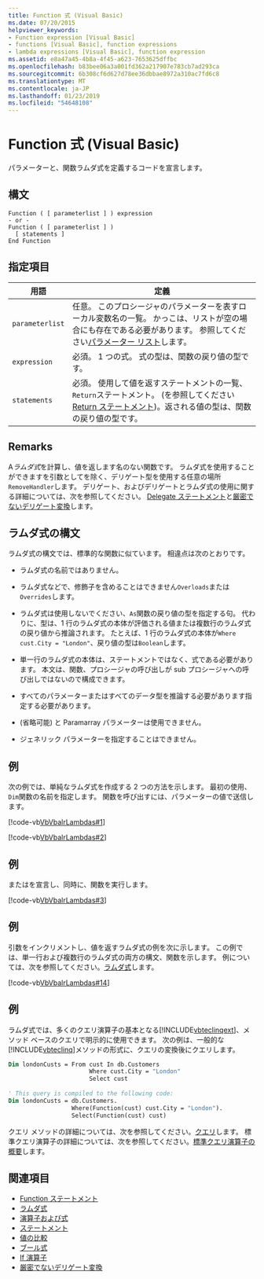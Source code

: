 ```yaml
---
title: Function 式 (Visual Basic)
ms.date: 07/20/2015
helpviewer_keywords:
- Function expression [Visual Basic]
- functions [Visual Basic], function expressions
- lambda expressions [Visual Basic], function expression
ms.assetid: e8a47a45-4b8a-4f45-a623-7653625dffbc
ms.openlocfilehash: b83bee06a3a001fd362a217907e783cb7ad293ca
ms.sourcegitcommit: 6b308cf6d627d78ee36dbbae8972a310ac7fd6c8
ms.translationtype: MT
ms.contentlocale: ja-JP
ms.lasthandoff: 01/23/2019
ms.locfileid: "54648108"
---
```

# <a name="function-expression-visual-basic"></a>Function 式 (Visual Basic)
パラメーターと、関数ラムダ式を定義するコードを宣言します。  
  
## <a name="syntax"></a>構文  
  
```  
Function ( [ parameterlist ] ) expression  
- or -  
Function ( [ parameterlist ] )  
  [ statements ]  
End Function  
```  
  
## <a name="parts"></a>指定項目  
  
|用語|定義|  
|---|---|  
|`parameterlist`|任意。 このプロシージャのパラメーターを表すローカル変数名の一覧。 かっこは、リストが空の場合にも存在である必要があります。 参照してください[パラメーター リスト](../../../visual-basic/language-reference/statements/parameter-list.md)します。|  
|`expression`|必須。 1 つの式。 式の型は、関数の戻り値の型です。|  
|`statements`|必須。 使用して値を返すステートメントの一覧、`Return`ステートメント。 (を参照してください[Return ステートメント](../../../visual-basic/language-reference/statements/return-statement.md))。返される値の型は、関数の戻り値の型です。|  
  
## <a name="remarks"></a>Remarks  
 A*ラムダ式*を計算し、値を返します名のない関数です。 ラムダ式を使用することができますを引数としてを除く、デリゲート型を使用する任意の場所`RemoveHandler`します。 デリゲート、およびデリゲートとラムダ式の使用に関する詳細については、次を参照してください。 [Delegate ステートメント](../../../visual-basic/language-reference/statements/delegate-statement.md)と[厳密でないデリゲート変換](../../../visual-basic/programming-guide/language-features/delegates/relaxed-delegate-conversion.md)します。  
  
## <a name="lambda-expression-syntax"></a>ラムダ式の構文  
 ラムダ式の構文では、標準的な関数に似ています。 相違点は次のとおりです。  
  
-   ラムダ式の名前ではありません。  
  
-   ラムダ式などで、修飾子を含めることはできません`Overloads`または`Overrides`します。  
  
-   ラムダ式は使用しないでください、`As`関数の戻り値の型を指定する句。 代わりに、型は、1 行のラムダ式の本体が評価される値または複数行のラムダ式の戻り値から推論されます。 たとえば、1 行のラムダ式の本体が`Where cust.City = "London"`、戻り値の型は`Boolean`します。  
  
-   単一行のラムダ式の本体は、ステートメントではなく、式である必要があります。 本文は、関数、プロシージャの呼び出しが sub プロシージャへの呼び出しではないので構成できます。  
  
-   すべてのパラメーターまたはすべてのデータ型を推論する必要があります指定する必要があります。  
  
-   (省略可能) と Paramarray パラメーターは使用できません。  
  
-   ジェネリック パラメーターを指定することはできません。  
  
## <a name="example"></a>例  
 次の例では、単純なラムダ式を作成する 2 つの方法を示します。 最初の使用、`Dim`関数の名前を指定します。 関数を呼び出すには、パラメーターの値で送信します。  
  
 [!code-vb[VbVbalrLambdas#1](../../../visual-basic/language-reference/operators/codesnippet/VisualBasic/function-expression_1.vb)]  
  
 [!code-vb[VbVbalrLambdas#2](../../../visual-basic/language-reference/operators/codesnippet/VisualBasic/function-expression_2.vb)]  
  
## <a name="example"></a>例  
 またはを宣言し、同時に、関数を実行します。  
  
 [!code-vb[VbVbalrLambdas#3](../../../visual-basic/language-reference/operators/codesnippet/VisualBasic/function-expression_3.vb)]  
  
## <a name="example"></a>例  
 引数をインクリメントし、値を返すラムダ式の例を次に示します。 この例では、単一行および複数行のラムダ式の両方の構文、関数を示します。 例については、次を参照してください。[ラムダ式](../../../visual-basic/programming-guide/language-features/procedures/lambda-expressions.md)します。  
  
 [!code-vb[VbVbalrLambdas#14](../../../visual-basic/language-reference/operators/codesnippet/VisualBasic/function-expression_4.vb)]  
  
## <a name="example"></a>例  
 ラムダ式では、多くのクエリ演算子の基本となる[!INCLUDE[vbteclinqext](~/includes/vbteclinqext-md.md)]、メソッド ベースのクエリで明示的に使用できます。 次の例は、一般的な[!INCLUDE[vbteclinq](~/includes/vbteclinq-md.md)]メソッドの形式に、クエリの変換後にクエリします。  
  
```vb  
Dim londonCusts = From cust In db.Customers  
                       Where cust.City = "London"  
                       Select cust  
  
' This query is compiled to the following code:  
Dim londonCusts = db.Customers.  
                  Where(Function(cust) cust.City = "London").  
                  Select(Function(cust) cust)  
```  
  
 クエリ メソッドの詳細については、次を参照してください。[クエリ](../../../visual-basic/language-reference/queries/index.md)します。 標準クエリ演算子の詳細については、次を参照してください。[標準クエリ演算子の概要](../../programming-guide/concepts/linq/standard-query-operators-overview.md)します。  
  
## <a name="see-also"></a>関連項目
- [Function ステートメント](../../../visual-basic/language-reference/statements/function-statement.md)
- [ラムダ式](../../../visual-basic/programming-guide/language-features/procedures/lambda-expressions.md)
- [演算子および式](../../../visual-basic/programming-guide/language-features/operators-and-expressions/index.md)
- [ステートメント](../../../visual-basic/programming-guide/language-features/statements.md)
- [値の比較](../../../visual-basic/programming-guide/language-features/operators-and-expressions/value-comparisons.md)
- [ブール式](../../../visual-basic/programming-guide/language-features/operators-and-expressions/boolean-expressions.md)
- [If 演算子](../../../visual-basic/language-reference/operators/if-operator.md)
- [厳密でないデリゲート変換](../../../visual-basic/programming-guide/language-features/delegates/relaxed-delegate-conversion.md)
